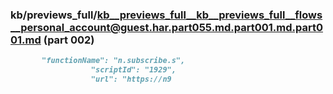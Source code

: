 ### kb/previews_full/kb__previews_full__kb__previews_full__flows__personal_account@guest.har.part055.md.part001.md.part001.md (part 002)

```md
       "functionName": "n.subscribe.s",
                  "scriptId": "1929",
                  "url": "https://n9
```

```
